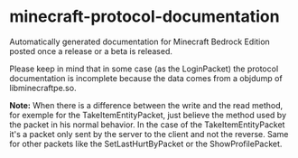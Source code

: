 # minecraft-protocol-documentation
Automatically generated documentation for Minecraft Bedrock Edition posted once a release or a beta is released.

Please keep in mind that in some case (as the LoginPacket) the protocol documentation is incomplete because the data comes from a objdump of libminecraftpe.so.

**Note:** When there is a difference between the write and the read method, for exemple for the TakeItemEntityPacket, just believe the method used by the packet in his normal behavior. In the case of the TakeItemEntityPacket it's a packet only sent by the server to the client and not the reverse. Same for other packets like the SetLastHurtByPacket or the ShowProfilePacket.
